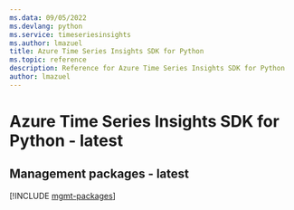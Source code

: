 ```yaml
---
ms.data: 09/05/2022
ms.devlang: python
ms.service: timeseriesinsights
ms.author: lmazuel
title: Azure Time Series Insights SDK for Python
ms.topic: reference
description: Reference for Azure Time Series Insights SDK for Python
author: lmazuel
---
```

# Azure Time Series Insights SDK for Python - latest

## Management packages - latest
[!INCLUDE [mgmt-packages](time-series-insights-mgmt-index.md)]